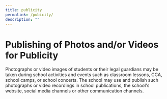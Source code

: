 ```yaml
---
title: publicity
permalink: /pubicity/
description: ""
---
```


# **Publishing of Photos and/or Videos for Publicity**

Photographs or video images of students or their legal guardians may be taken during school activities and events such as classroom lessons, CCA, school camps, or school concerts. The school may use and publish such photographs or video recordings in school publications, the school's website, social media channels or other communication channels.